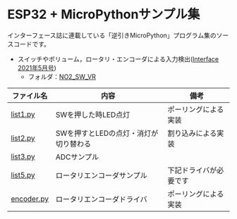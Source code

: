 # ESP32 + MicroPythonサンプル集

インターフェース誌に連載している「逆引きMicroPython」プログラム集のソースコードです。

- スイッチやボリューム，ロータリ・エンコーダによる入力検出([Interface 2021年5月号](https://interface.cqpub.co.jp/magazine/202105/))
   - フォルダ：[NO2_SW_VR](https://github.com/ESPuPy/ESP32-MicroPython-Samples/tree/master/NO2_SW_VR)

|ファイル名|内容|備考|
|-|-|-|
|[list1.py](NO2_SW_VR/list1.py)|SWを押した時LED点灯|ポーリングによる実装|
|[list2.py](NO2_SW_VR/list2.py)|SWを押すとLEDの点灯・消灯が切り替わる|割り込みによる実装|
|[list3.py](NO2_SW_VR/list3.py)|ADCサンプル|
|[list5.py](NO2_SW_VR/list4.py)|ロータリエンコーダサンプル|下記ドライバが必要です|
|[encoder.py](NO2_SW_VR/encoder.py)|ロータリエンコーダドライバ|ポーリングによる実装|


